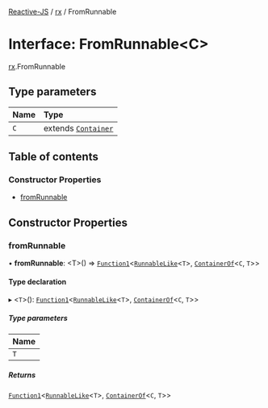 [Reactive-JS](../README.md) / [rx](../modules/rx.md) / FromRunnable

# Interface: FromRunnable<C\>

[rx](../modules/rx.md).FromRunnable

## Type parameters

| Name | Type |
| :------ | :------ |
| `C` | extends [`Container`](containers.Container-1.md) |

## Table of contents

### Constructor Properties

- [fromRunnable](rx.FromRunnable.md#fromrunnable)

## Constructor Properties

### fromRunnable

• **fromRunnable**: <T\>() => [`Function1`](../modules/functions.md#function1)<[`RunnableLike`](rx.RunnableLike.md)<`T`\>, [`ContainerOf`](../modules/containers.md#containerof)<`C`, `T`\>\>

#### Type declaration

▸ <`T`\>(): [`Function1`](../modules/functions.md#function1)<[`RunnableLike`](rx.RunnableLike.md)<`T`\>, [`ContainerOf`](../modules/containers.md#containerof)<`C`, `T`\>\>

##### Type parameters

| Name |
| :------ |
| `T` |

##### Returns

[`Function1`](../modules/functions.md#function1)<[`RunnableLike`](rx.RunnableLike.md)<`T`\>, [`ContainerOf`](../modules/containers.md#containerof)<`C`, `T`\>\>
